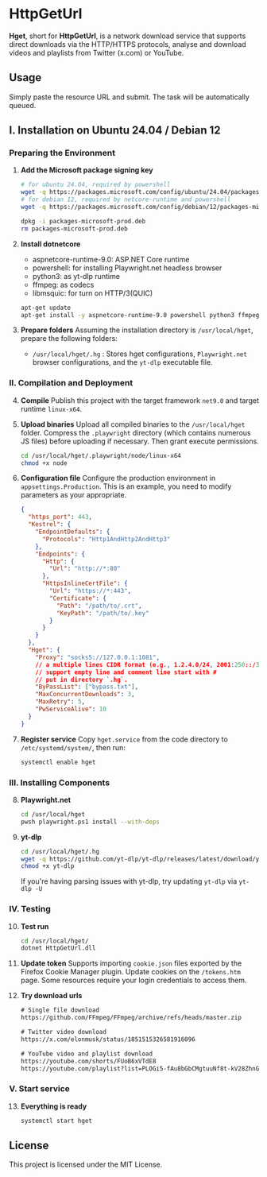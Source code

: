 # HttpGetUrl

**Hget**, short for **HttpGetUrl**, is a network download service that supports direct downloads via the HTTP/HTTPS protocols, analyse and download videos and playlists from Twitter (x.com) or YouTube.

## Usage

Simply paste the resource URL and submit. The task will be automatically queued.

## I. Installation on Ubuntu 24.04 / Debian 12

### Preparing the Environment

1. **Add the Microsoft package signing key**

   ```sh
   # for ubuntu 24.04, required by powershell
   wget -q https://packages.microsoft.com/config/ubuntu/24.04/packages-microsoft-prod.deb
   # for debian 12, required by netcore-runtime and powershell
   wget -q https://packages.microsoft.com/config/debian/12/packages-microsoft-prod.deb

   dpkg -i packages-microsoft-prod.deb
   rm packages-microsoft-prod.deb
   ```

2. **Install dotnetcore**

   - aspnetcore-runtime-9.0: ASP.NET Core runtime
   - powershell: for installing Playwright.net headless browser
   - python3: as yt-dlp runtime
   - ffmpeg: as codecs
   - libmsquic: for turn on HTTP/3(QUIC)
   ```sh
   apt-get update
   apt-get install -y aspnetcore-runtime-9.0 powershell python3 ffmpeg libmsquic
   ```

3. **Prepare folders**
   Assuming the installation directory is `/usr/local/hget`, prepare the following folders:
   - `/usr/local/hget/.hg` : Stores hget configurations, `Playwright.net` browser configurations, and the `yt-dlp` executable file.

### II. Compilation and Deployment

4. **Compile**
   Publish this project with the target framework `net9.0` and target runtime `linux-x64`.

5. **Upload binaries**
   Upload all compiled binaries to the `/usr/local/hget` folder. Compress the `.playwright` directory (which contains numerous JS files) before uploading if necessary. Then grant execute permissions.
   ```sh
   cd /usr/local/hget/.playwright/node/linux-x64
   chmod +x node
   ```

6. **Configuration file**
   Configure the production environment in `appsettings.Production`. This is an example, you need to modify parameters as your appropriate.
   ```json
   {
     "https_port": 443,
     "Kestrel": {
       "EndpointDefaults": {
         "Protocols": "Http1AndHttp2AndHttp3"
       },
       "Endpoints": {
         "Http": {
           "Url": "http://*:80"
         },
         "HttpsInlineCertFile": {
           "Url": "https://*:443",
           "Certificate": {
             "Path": "/path/to/.crt",
             "KeyPath": "/path/to/.key"
           }
         }
       }
     },
     "Hget": {
       "Proxy": "socks5://127.0.0.1:1081",
       // a multiple lines CIDR format (e.g., 1.2.4.0/24, 2001:250::/35) file,
       // support empty line and comment line start with #
       // put in directory `.hg`.
       "ByPassList": ["bypass.txt"],
       "MaxConcurrentDownloads": 3,
       "MaxRetry": 5,
       "PwServiceAlive": 10
     }
   }
   ```

7. **Register service**
   Copy `hget.service` from the code directory to `/etc/systemd/system/`, then run:
   ```sh
   systemctl enable hget
   ```

### III. Installing Components

8. **Playwright.net**
   ```sh
   cd /usr/local/hget
   pwsh playwright.ps1 install --with-deps
   ```

9. **yt-dlp**
   ```sh
   cd /usr/local/hget/.hg
   wget -q https://github.com/yt-dlp/yt-dlp/releases/latest/download/yt-dlp
   chmod +x yt-dlp
   ```
   If you're having parsing issues with yt-dlp, try updating `yt-dlp` via `yt-dlp -U`

### IV. Testing

10. **Test run**
    ```sh
    cd /usr/local/hget/
    dotnet HttpGetUrl.dll
    ```

11. **Update token**
    Supports importing `cookie.json` files exported by the Firefox Cookie Manager plugin. Update cookies on the `/tokens.htm` page. Some resources require your login credentials to access them.

12. **Try download urls**
    ```txt
    # Single file download
    https://github.com/FFmpeg/FFmpeg/archive/refs/heads/master.zip

    # Twitter video download
    https://x.com/elonmusk/status/1851515326581916096

    # YouTube video and playlist download
    https://youtube.com/shorts/FUoB6xVTdE8
    https://youtube.com/playlist?list=PLOGi5-fAu8bGbCMgtuuNf8t-kV28ZhnGa
    ```

### V. Start service

13. **Everything is ready**
    ```sh
    systemctl start hget
    ```

## License

This project is licensed under the MIT License.
